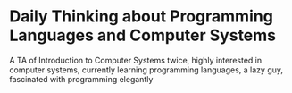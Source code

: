 # Daily Thinking about Programming Languages and Computer Systems
 A TA of Introduction to Computer Systems twice, highly interested in computer systems, currently learning programming languages, a lazy guy, fascinated with programming elegantly
